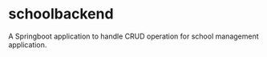 # schoolbackend
A Springboot application to handle CRUD operation for school management application.
